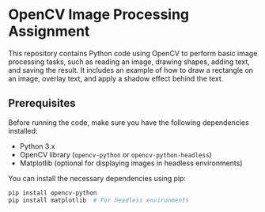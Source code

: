 # OpenCV Image Processing Assignment

This repository contains Python code using OpenCV to perform basic image processing tasks, such as reading an image, drawing shapes, adding text, and saving the result. It includes an example of how to draw a rectangle on an image, overlay text, and apply a shadow effect behind the text.

## Prerequisites

Before running the code, make sure you have the following dependencies installed:

- Python 3.x
- OpenCV library (`opencv-python` or `opencv-python-headless`)
- Matplotlib (optional for displaying images in headless environments)

You can install the necessary dependencies using pip:

```bash
pip install opencv-python
pip install matplotlib  # For headless environments
